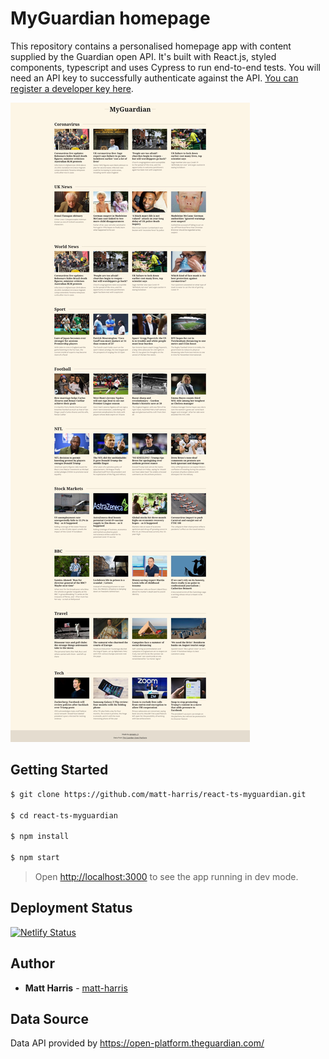 # MyGuardian homepage

This repository contains a personalised homepage app with content supplied by the Guardian open API. It's built with React.js, styled components, typescript and uses Cypress to run end-to-end tests. You will need an API key to successfully authenticate against the API. [You can register a developer key here](https://open-platform.theguardian.com/access/).

![MyGuardian App](screenshot.jpg)

## Getting Started

```bash
$ git clone https://github.com/matt-harris/react-ts-myguardian.git

$ cd react-ts-myguardian

$ npm install

$ npm start
```

> Open [http://localhost:3000](http://localhost:3000) to see the app running in dev mode.

## Deployment Status

[![Netlify Status](https://api.netlify.com/api/v1/badges/4cd73337-63c0-42ec-a10b-51116efb269d/deploy-status)](https://app.netlify.com/sites/my-guardian/deploys)

## Author

- **Matt Harris** - [matt-harris](https://github.com/matt-harris)

## Data Source

Data API provided by https://open-platform.theguardian.com/
